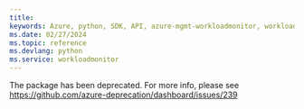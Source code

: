 ```yaml
---
title: 
keywords: Azure, python, SDK, API, azure-mgmt-workloadmonitor, workloadmonitor
ms.date: 02/27/2024
ms.topic: reference
ms.devlang: python
ms.service: workloadmonitor
---
```

The package has been deprecated. For more info, please see https://github.com/azure-deprecation/dashboard/issues/239

